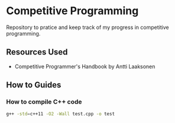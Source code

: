 # Competitive Programming
Repository to pratice and keep track of my progress in competitive programming.

## Resources Used
* Competitive Programmer's Handbook by Antti Laaksonen

## How to Guides

### How to compile C++ code
```bash
g++ -std=c++11 -O2 -Wall test.cpp -o test
```